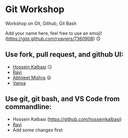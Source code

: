 # Git Workshop
Workshop on Git, Github, Git Bash

Add your name here, feel free to use an emoji! (https://gist.github.com/rxaviers/7360908) :blush:

## Use fork, pull request, and github UI:
- [Hossein Kalbasi](https://github.com/hosseinkalbasi) :smirk:
- [Ravi](https://github.com/ravitejavemuri)
- [Abhijeet Mishra](https://github.com/Abhijeetm588/git_workshop/edit/master/README.md) :stuck_out_tongue_winking_eye:
- [Vanya](https://github.com/vanyak96)

## Use git, git bash, and VS Code from commandline:
- Hossein Kalbasi (https://github.com/hosseinkalbasi)
- [Ravi](https://github.com/ravitejavemuri)
- Add some changes first
